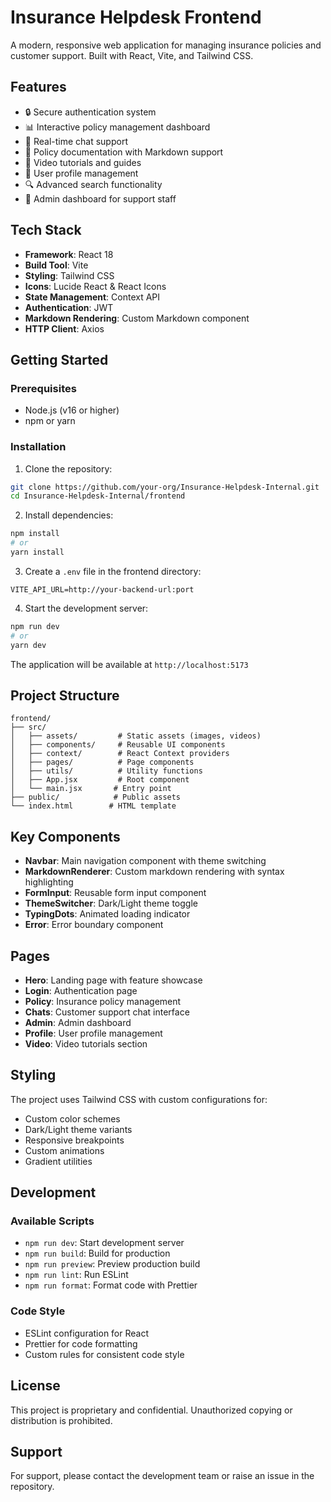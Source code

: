 # Insurance Helpdesk Frontend

A modern, responsive web application for managing insurance policies and customer support. Built with React, Vite, and Tailwind CSS.

## Features

- 🔒 Secure authentication system
- 📊 Interactive policy management dashboard
- 💬 Real-time chat support
- 📝 Policy documentation with Markdown support
- 🎥 Video tutorials and guides
- 👤 User profile management
- 🔍 Advanced search functionality
- 🎯 Admin dashboard for support staff

## Tech Stack

- **Framework**: React 18
- **Build Tool**: Vite
- **Styling**: Tailwind CSS
- **Icons**: Lucide React & React Icons
- **State Management**: Context API
- **Authentication**: JWT
- **Markdown Rendering**: Custom Markdown component
- **HTTP Client**: Axios

## Getting Started

### Prerequisites

- Node.js (v16 or higher)
- npm or yarn

### Installation

1. Clone the repository:
```bash
git clone https://github.com/your-org/Insurance-Helpdesk-Internal.git
cd Insurance-Helpdesk-Internal/frontend
```

2. Install dependencies:
```bash
npm install
# or
yarn install
```

3. Create a `.env` file in the frontend directory:
```env
VITE_API_URL=http://your-backend-url:port
```

4. Start the development server:
```bash
npm run dev
# or
yarn dev
```

The application will be available at `http://localhost:5173`

## Project Structure

```
frontend/
├── src/
│   ├── assets/         # Static assets (images, videos)
│   ├── components/     # Reusable UI components
│   ├── context/        # React Context providers
│   ├── pages/          # Page components
│   ├── utils/          # Utility functions
│   ├── App.jsx         # Root component
│   └── main.jsx       # Entry point
├── public/            # Public assets
└── index.html        # HTML template
```

## Key Components

- **Navbar**: Main navigation component with theme switching
- **MarkdownRenderer**: Custom markdown rendering with syntax highlighting
- **FormInput**: Reusable form input component
- **ThemeSwitcher**: Dark/Light theme toggle
- **TypingDots**: Animated loading indicator
- **Error**: Error boundary component

## Pages

- **Hero**: Landing page with feature showcase
- **Login**: Authentication page
- **Policy**: Insurance policy management
- **Chats**: Customer support chat interface
- **Admin**: Admin dashboard
- **Profile**: User profile management
- **Video**: Video tutorials section

## Styling

The project uses Tailwind CSS with custom configurations for:
- Custom color schemes
- Dark/Light theme variants
- Responsive breakpoints
- Custom animations
- Gradient utilities

## Development

### Available Scripts

- `npm run dev`: Start development server
- `npm run build`: Build for production
- `npm run preview`: Preview production build
- `npm run lint`: Run ESLint
- `npm run format`: Format code with Prettier

### Code Style

- ESLint configuration for React
- Prettier for code formatting
- Custom rules for consistent code style

## License

This project is proprietary and confidential. Unauthorized copying or distribution is prohibited.

## Support

For support, please contact the development team or raise an issue in the repository.
